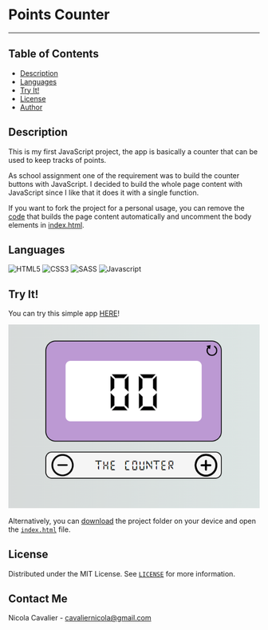 # Points Counter
---

## Table of Contents
* [Description](#description)
* [Languages](#languages)
* [Try It!](#try-it)
* [License](#license)
* [Author](#author)

## Description
This is my first JavaScript project, the app is basically a counter that can be used to keep tracks of points.

As school assignment one of the requirement was to build the counter buttons with JavaScript. 
I decided to build the whole page content with JavaScript since I like that it does it with a single function.  

If you want to fork the project for a personal usage, you can remove the [code](assets/js/script.js#L84-L94) that builds the page content automatically and uncomment the body elements in [index.html](index.html#L24).

## Languages
![HTML5](https://img.shields.io/badge/html5-%23E34F26.svg?style=for-the-badge&logo=html5&logoColor=white) ![CSS3](https://img.shields.io/badge/css3-%231572B6.svg?style=for-the-badge&logo=css3&logoColor=white) ![SASS](https://img.shields.io/badge/SASS-hotpink.svg?style=for-the-badge&logo=SASS&logoColor=white) ![Javascript](https://img.shields.io/badge/JavaScript-323330?style=for-the-badge&logo=javascript&logoColor=F7DF1E)

## Try It!
You can try this simple app [HERE](https://tangerine-babka-eeeee1.netlify.app/)!

![Counter Preview](assets/img/photos/showcase.png)

Alternatively, you can [download](https://github.com/cavaliernicola/Points-Counter/archive/refs/heads/main.zip) the project folder on your device and open the [`index.html`](index.html) file.

## License
Distributed under the MIT License. See [`LICENSE`](license) for more information.

## Contact Me
Nicola Cavalier - cavaliernicola@gmail.com
